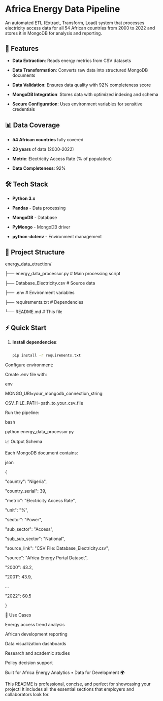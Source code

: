 # Africa Energy Data Pipeline


An automated ETL (Extract, Transform, Load) system that processes electricity access data for all 54 African countries from 2000 to 2022 and stores it in MongoDB for analysis and reporting.


## 🚀 Features


- **Data Extraction**: Reads energy metrics from CSV datasets
 
- **Data Transformation**: Converts raw data into structured MongoDB documents
 
- **Data Validation**: Ensures data quality with 92% completeness score
 
- **MongoDB Integration**: Stores data with optimized indexing and schema
 
- **Secure Configuration**: Uses environment variables for sensitive credentials
 


## 📊 Data Coverage


- **54 African countries** fully covered
 
- **23 years** of data (2000-2022)
 
- **Metric**: Electricity Access Rate (% of population)
 
- **Data Completeness**: 92%
 


## 🛠️ Tech Stack


- **Python 3.x**
 
- **Pandas** - Data processing
 
- **MongoDB** - Database
 
- **PyMongo** - MongoDB driver
 
- **python-dotenv** - Environment management
 


## 📁 Project Structure

energy_data_etraction/

├── energy_data_processor.py # Main processing script

├── Database_Electricity.csv # Source data

├── .env # Environment variables

├── requirements.txt # Dependencies

└── README.md # This file




## ⚡ Quick Start


1. **Install dependencies**:

 
   ```bash
   
   pip install -r requirements.txt
   
Configure environment:

Create .env file with:


env

MONGO_URI=your_mongodb_connection_string

CSV_FILE_PATH=path_to_your_csv_file

Run the pipeline:


bash

python energy_data_processor.py

📈 Output Schema

Each MongoDB document contains:


json

{

  "country": "Nigeria",
  
  "country_serial": 39,
  
  "metric": "Electricity Access Rate",
  
  "unit": "%",
  
  "sector": "Power",
  
  "sub_sector": "Access",
  
  "sub_sub_sector": "National",
  
  "source_link": "CSV File: Database_Electricity.csv",
  
  "source": "Africa Energy Portal Dataset",
  
  "2000": 43.2,
  
  "2001": 43.9,
  
  ...
  
  "2022": 60.5
  
}

🎯 Use Cases

Energy access trend analysis


African development reporting


Data visualization dashboards


Research and academic studies


Policy decision support



Built for Africa Energy Analytics • Data for Development 🌍



This README is professional, concise, and perfect for showcasing your project! It includes all the essential sections that employers and collaborators look for.

